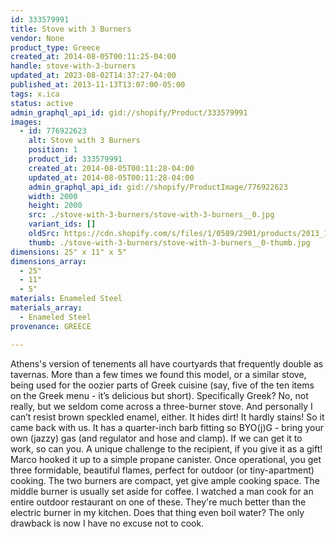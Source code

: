 ```yaml
---
id: 333579991
title: Stove with 3 Burners
vendor: None
product_type: Greece
created_at: 2014-08-05T00:11:25-04:00
handle: stove-with-3-burners
updated_at: 2023-08-02T14:37:27-04:00
published_at: 2013-11-13T13:07:00-05:00
tags: x.ica
status: active
admin_graphql_api_id: gid://shopify/Product/333579991
images:
  - id: 776922623
    alt: Stove with 3 Burners
    position: 1
    product_id: 333579991
    created_at: 2014-08-05T00:11:28-04:00
    updated_at: 2014-08-05T00:11:28-04:00
    admin_graphql_api_id: gid://shopify/ProductImage/776922623
    width: 2000
    height: 2000
    src: ./stove-with-3-burners/stove-with-3-burners__0.jpg
    variant_ids: []
    oldSrc: https://cdn.shopify.com/s/files/1/0589/2901/products/2013_11_09_Kiosk_1531.jpeg?v=1407211888
    thumb: ./stove-with-3-burners/stove-with-3-burners__0-thumb.jpg
dimensions: 25" x 11" x 5"
dimensions_array:
  - 25"
  - 11"
  - 5"
materials: Enameled Steel
materials_array:
  - Enameled Steel
provenance: GREECE

---
```


Athens's version of tenements all have courtyards that frequently double as tavernas. More than a few times we found this model, or a similar stove, being used for the oozier parts of Greek cuisine (say, five of the ten items on the Greek menu - it’s delicious but short). Specifically Greek? No, not really, but we seldom come across a three-burner stove. And personally I can’t resist brown speckled enamel, either. It hides dirt! It hardly stains! So it came back with us. It has a quarter-inch barb fitting so BYO(j)G - bring your own (jazzy) gas (and regulator and hose and clamp). If we can get it to work, so can you. A unique challenge to the recipient, if you give it as a gift! Marco hooked it up to a simple propane canister. Once operational, you get three formidable, beautiful flames, perfect for outdoor (or tiny-apartment) cooking. The two burners are compact, yet give ample cooking space. The middle burner is usually set aside for coffee. I watched a man cook for an entire outdoor restaurant on one of these. They're much better than the electric burner in my kitchen. Does that thing even boil water? The only drawback is now I have no excuse not to cook.